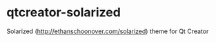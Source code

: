 qtcreator-solarized
===================

Solarized (http://ethanschoonover.com/solarized) theme for Qt Creator

